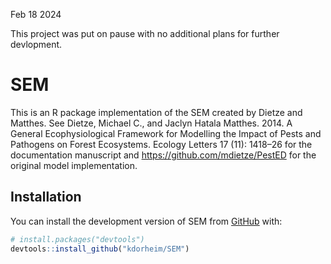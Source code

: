 
<!-- README.md is generated from README.Rmd. Please edit that file -->

Feb 18 2024

This project was put on pause with no additional plans for further
devlopment.

# SEM

<!-- badges: TODO zenodo -->
<!-- badges: TODO github ci tests -->

This is an R package implementation of the SEM created by Dietze and
Matthes. See Dietze, Michael C., and Jaclyn Hatala Matthes. 2014. A
General Ecophysiological Framework for Modelling the Impact of Pests and
Pathogens on Forest Ecosystems. Ecology Letters 17 (11): 1418–26 for the
documentation manuscript and <https://github.com/mdietze/PestED> for the
original model implementation.

## Installation

You can install the development version of SEM from
[GitHub](https://github.com/) with:

``` r
# install.packages("devtools")
devtools::install_github("kdorheim/SEM")
```
